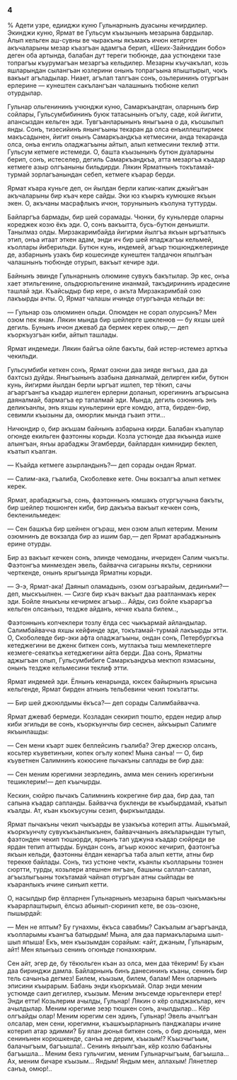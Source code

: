 ### 4

% Адети узре, едииджи куню Гульнарнынъ дуасыны кечирдилер.
Экинджи куню, Ярмат ве Гульсум къызынынъ мезарына бардылар.
Алып кельген аш-сувны ве чыракъны якъмакъ ичюн кетирген акъчаларыны мезар къазгъан адамгъа берип, «Шеих-Зайниддин бобо» деген оба артында, балабан дут тереги тюбюнде, даа устюндеки тазе топрагъы къурумагъан мезаргъа кельдилер.
Мезарны къучакълап, козь яшларындан сылангъан юзлерини онынъ топрагъына япыштырып, чокъ вакъыт агъладылар.
Ниает, агълап талгъан сонъ, озьлерининъ отургъан ерлерине — кунештен сакълангъан чалашнынъ тюбюне келип отурдылар.

Гульнар ольгенининъ учюнджи куню, Самаркъандтан, оларнынъ бир сойлары, Гульсумбибининъ буюк татасынынъ огълу, саде, кой йигити, апансыздан кельген эди.
Тувгъанларынынъ яныгъына о да, къошылып янды.
Сонъ, тизесийинъ янынгъыны текаран да олса енъиллештирмек макъсадынен, йигит онынъ Самаркъандкъа кетмесини, анда текаранда олса, онъа енгиль оладжагъыны айтып, алып кетмесини теклиф этти.
Гульсум кетмеге истемеди.
О, башта къызынынъ бутюн дуаларыны берип, сонъ, истеселер, дегиль Самаркъандкъа, атта мезаргъа къадар кетмеге азыр олгъаныны бильдирди.
Лякин Ярматнынъ токътамай-турмай зорлагъанындан себеп, кетмеге къарар берди.

Ярмат къара куньге деп, он йылдан берли капик-капик джыйгъан акъчаларыны бир къач кере сайды.
Эки юз къыркъ кумюшке якъын экен.
О, акъчаны масрафлыкъ ичюн, торунынынъ къолуна туттурды.

Байларгъа бармады, бир шей сорамады.
Чюнки, бу куньлерде оларны кореджек козю ёкъ эди.
О, сонъ вакъытта, бусь-бутюн денъишти.
Танылмаз олды.
Мирзакаримбайда йигирми йылгъа якъын ыргъатлыкъ этип, онъа итаат эткен адам, энди ич бир шей япаджагъы кельмей, къоллары йиберильди.
Бутюн кунь, индемей, агъыр тюшюнджелеринде де, азбарнынъ узакъ бир кошесинде кунештен талдачюн япылгъан чалашнынъ тюбюнде отурып, вакъыт кечире эди.

Байнынъ эвинде Гульнарнынъ олюмине сувукъ бакътылар.
Эр кес, онъа хает этильгенине, ольдюрюльгенине инанмай, такъдирининъ ирадесине ташлай эди.
Къайсыдыр бир кере, о акъта Мирзакаримбай озю лакъырды ачты.
О, Ярмат чалашы ичинде отургъанда кельди ве:

— Гульнар озь олюминен ольди.
Олюмден не сорап олурсынъ?
Мен озюм пек янам.
Лякин мында бир шейлерге шекленюв — бу яхшы шей дегиль.
Бунынъ ичюн джеваб да бермек керек олыр,— деп къоркъузгъан киби, айтып ташлады.

Ярмат индемеди.
Лякин байгъа ойле бакъты, бай истер-истемез арткъа чекильди.

Гульсумбиби кеткен сонъ, Ярмат озюни даа зияде янгъыз, даа да бахтсыз дуйды.
Яныгъынынъ азабына даяналмай, делирген киби, бутюн кунь, йигирми йылдан берли ыргъат ишлеп, тер тёкип, сачы агъаргъангъа къадар ишлеген ерлерни доланып, юрегининъ агърысына даяналмай, бармагъа ер тапалмай эди.
Мында, дегиль озюнинъ энъ деликъанлы, энъ яхшы куньлерини ерге комдю, атта, бирден-бир, севимли къызыны да, омюрлик мында гъаип этти...

Ничюндир о, бир акъшам байнынъ азбарына кирди.
Балабан къапулар огюнде екильген фаэтонны корьди.
Козла устюнде даа якъында ишке алынгъан, янъы арабаджы Эгамберди, байлардан кимнидир беклеп, къатып къалган.

— Къайда кетмеге азырландынъ?— деп сорады ондан Ярмат.

— Салим-ака, гъалиба, Скоболевке кете.
Оны вокзалгъа алып кетмек керек.

Ярмат, арабаджыгъа, сонь, фаэтоннынъ юмшакъ отургъучына бакъты, бир шейлер тюшюнген киби, бир дакъкъа вакъыт кечкен сонъ, бекленильмеден:

— Сен башкъа бир шейнен огъраш, мен озюм алып кетерим.
Меним озюмнинъ де вокзалда бир аз ишим бар,— деп Ярмат арабаджынынъ ерине отурды.

Бир аз вакъыт кечкен сонъ, элинде чемоданы, ичериден Салим чыкъты.
Фаэтонгъа минмезден эвель, байвачча сигарыны якъты, серникни черткенде, онынъ ярыгъында Ярматны корьди.

— Э-э, Ярмат-ака!
Даянып оламадынъ, озюм озгъарайым, дединъми?—деп, мыскъылнен.
— Сизге бир къач вакъыт даа раатланмакъ керек эди.
Бойле яныкъны кечирмек агъыр...
Айды, сиз бойле къараргъа кельген олсанъыз, тездже айданъ, кечке къала билем..,

Фаэтоннынъ копчеклери тозлу ёлда сес чыкъармай айландылар.
Салимбайвачча яхшы кейфинде эди, токътамай-турмай лакъырды этти.
О, Скоболевде бир-эки афта оладжагъыны, ондан сонъ, Петербургкъа кетеджегини ве дженк биткен сонъ, мутлакъа тыш мемлекетлерге кезмеге-сеяаткъа кетеджегини айта берди.
Даа сонъ, Ярматны аджыгъан олып, Гульсумбибиге Самаркъандкъа мектюп язмасыны, онынъ тездже кельмесини теклиф этти.

Ярмат индемей эди.
Ёлнынъ кенарында, юксек байырнынъ ярысына кельгенде, Ярмат бирден атнынъ тельбевини чекип токътатты.

— Бир шей джоюлдымы ёкъса?— деп сорады Салимбайвачча.

Ярмат джеваб бермеди.
Козладан секирип тюштю, ерден недир алыр киби эгильди ве сонъ, къоркъунчлы бир сеснен, айкъырып Салимге якъынлашды:

— Сен мени къарт эшек беллейсинъ гъалиба?
Эгер джесюр олсанъ, косьтер къуветинъни, копек огълу копек!
Мына санъа!
— О, бир къуветнен Салимнинъ кокюсине пычакъны саплады ве бир даа:

— Сен меним юрегимни зеэрлединъ, амма мен сенинъ юрегинъни тешиклерим!— деп къычырды.

Кескин, сюйрю пычакъ Салимнинъ кокрегине бир даа, бир даа, тап сапына къадар сапланды.
Байвачча букленди ве къыбырдамай, къатып къалды.
Ат, къан къокъусуны сезип, фыркъылдады.

Ярмат пычакъны чекип чыкъарды ве узакъкъа котерип атты.
Ашыкъмай, къоркъунчлу сувукъкъанлыкънен, байваччанынъ аякъларындан тутып, фаэтонден чекип тюшюрди, ярнынъ тап уджуна къадар сюйреди ве ярдан тепип аттырды.
Бундан сонъ, агъыр кокюс кечирип, фаэтонгъа якъын кельди, фаэтонны ёлдан кенаргъа таба алып кетти, атны бир терекке байлады.
Сонъ, тиз устюне чекти, къанлы къолларыны тознен сюртти, турды, козьлери атешнен янгъан, башыны саллап-саллап, агъызлыгъыны токътамай чайнап отургъан атны сыйпады ве къаранлыкъ ичине синъип кетти.

О, насылдыр бир ёлларнен Гульнарнынъ мезарына барып чыкъмакъны къарарлаштырып, ёлсыз абынып-сюринип кете, ве озь-озюне, пышырдай:

— Мен не яптым?
Бу гунахмы, ёкъса савабмы?
Сакъалым агъаргъанда, къолларымы къангъа батырдым!
Мына, аля даа пармакъларыма шып-шып япыша!
Екъ, мен къызымдан сорайым:
«айт, джаным, Гульнарым, айт!
Мен ялынъыз сенинъ огюнъде гюнахкярым.

Сен айт, эгер де, бу тёкюльген къан аз олса, мен даа тёкерим!
Бу къан даа биринджи дамла.
Байларнынъ бинъ данесининъ къаны, сенинъ бир тель сачынъа дегмез!
Билем, къызым, билем, балам!
Мен оларнынъ эписини къырарым.
Бабань энди къоркъмай.
Олар энди меним устюмде саип дегиллер, къызым.
Меним энъсемде юрьгенлери етер!
Энди етти!
Козьлерим ачылды, Гульнар!
Лякин о кёр оладжакълар, кеч ачылдылар.
Меним юрегиме зеэр тюшкен сонъ, ачылдылар...
Кёр олгъайды олар!
Меним юрегим сен эдинъ, Гульнар!
Эвель ачылгъан олсалар, мен сени, юрегимни, къашкъырларнынъ панджалары ичине котерип атар эдимми?
Бу ялан дюнья биткен сонъ, о бир дюньяда, мен сенинънен корюшкенде, санъа не дерим, къызым!?
Къызчыгъым, балачыгъым, багъышла!..
Сенинъ янъылгъан, кёр козлю бабанъны багъышла...
Меним беяз гульчигим, меним Гульнарчыгъым, багъышла...
Ах, меним бичаре къызым...
Яндым!
Яндым мен, аллахым!
Лянетлер санъа, омюр!.. 
